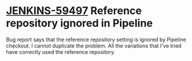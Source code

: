 # [JENKINS-59497](https://issues.jenkins.io/browse/JENKINS-59497) Reference repository ignored in Pipeline

Bug report says that the reference repository setting is ignored by Pipeline checkout.
I cannot duplicate the problem.
All the variations that I've tried have correctly used the reference repository.
